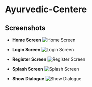 # Ayurvedic-Centere

## Screenshots

- **Home Screen**
  ![Home Screen](https://raw.githubusercontent.com/SuragVC/Ayurvedic-Centere/main/home_screen.png)

- **Login Screen**
  ![Login Screen](https://raw.githubusercontent.com/SuragVC/Ayurvedic-Centere/main/login%20screen.png)

- **Register Screen**
  ![Register Screen](https://raw.githubusercontent.com/SuragVC/Ayurvedic-Centere/main/register_screen.png)

- **Splash Screen**
  ![Splash Screen](https://raw.githubusercontent.com/SuragVC/Ayurvedic-Centere/main/splash%20screen.png)

- **Show Dialogue**
  ![Show Dialogue](https://raw.githubusercontent.com/SuragVC/Ayurvedic-Centere/main/show_dialogue.png)
